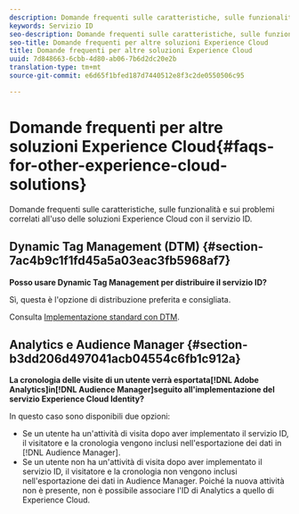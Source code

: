 ```yaml
---
description: Domande frequenti sulle caratteristiche, sulle funzionalità e sui problemi correlati all'uso delle soluzioni Experience Cloud con il servizio ID.
keywords: Servizio ID
seo-description: Domande frequenti sulle caratteristiche, sulle funzionalità e sui problemi correlati all'uso delle soluzioni Experience Cloud con il servizio ID.
seo-title: Domande frequenti per altre soluzioni Experience Cloud
title: Domande frequenti per altre soluzioni Experience Cloud
uuid: 7d848663-6cbb-4d80-ab06-7b6d2dc20e2b
translation-type: tm+mt
source-git-commit: e6d65f1bfed187d7440512e8f3c2de0550506c95

---
```



# Domande frequenti per altre soluzioni Experience Cloud{#faqs-for-other-experience-cloud-solutions}

Domande frequenti sulle caratteristiche, sulle funzionalità e sui problemi correlati all'uso delle soluzioni Experience Cloud con il servizio ID.

## Dynamic Tag Management (DTM) {#section-7ac4b9c1f1fd45a5a03eac3fb5968af7}

**Posso usare Dynamic Tag Management per distribuire il servizio ID?**

Sì, questa è l'opzione di distribuzione preferita e consigliata.

Consulta  [Implementazione standard con DTM](../implementation-guides/standard.md#concept-89cd0199a9634fc48644f2d61e3d2445).

## Analytics e Audience Manager {#section-b3dd206d497041acb04554c6fb1c912a}

**La cronologia delle visite di un utente verrà esportata[!DNL Adobe Analytics]in[!DNL Audience Manager]seguito all'implementazione del servizio Experience Cloud Identity?**

In questo caso sono disponibili due opzioni:

* Se un utente ha un'attività di visita dopo aver implementato il servizio ID, il visitatore e la cronologia vengono inclusi nell'esportazione dei dati in [!DNL Audience Manager].
* Se un utente non ha un'attività di visita dopo aver implementato il servizio ID, il visitatore e la cronologia non vengono inclusi nell'esportazione dei dati in Audience Manager. Poiché la nuova attività non è presente, non è possibile associare l'ID di Analytics a quello di Experience Cloud.

